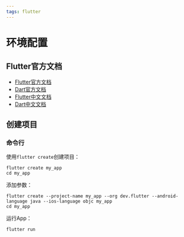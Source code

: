 ```yaml
---
tags: flutter
---
```


# 环境配置

## Flutter官方文档

- [Flutter官方文档](https://docs.flutter.dev)
- [Dart官方文档](https://dart.dev)
- [Flutter中文文档](https://flutterchina.club)
- [Dart中文文档](https://www.dartcn.com)

## 创建项目

### 命令行

使用`flutter create`创建项目：

```shell
flutter create my_app
cd my_app
```

添加参数：

```shell
flutter create --project-name my_app --org dev.flutter --android-language java --ios-language objc my_app
cd my_app
```

运行App：

```shell
flutter run
```



